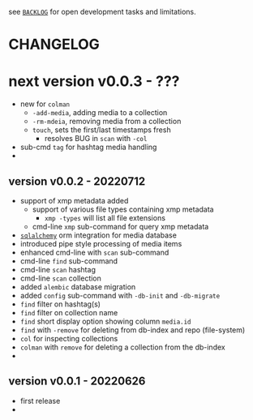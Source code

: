 
see [`BACKLOG`](https://github.com/kr-g/smog/blob/main/BACKLOG.md)
for open development tasks and limitations.


# CHANGELOG


# next version v0.0.3 - ???

- new for `colman`
  - `-add-media`, adding media to a collection
  - `-rm-mdeia`, removing media from a collection
  - `touch`, sets the first/last timestamps fresh 
    - resolves BUG in `scan` with `-col`
- sub-cmd `tag` for hashtag media handling
- 


## version v0.0.2 - 20220712

- support of xmp metadata added
  - support of various file types containing xmp metadata
    - `xmp -types` will list all file extensions
  - cmd-line `xmp` sub-command for query xmp metadata
- [`sqlalchemy`](https://www.sqlalchemy.org/) orm integration for media database
- introduced pipe style processing of media items
- enhanced cmd-line with `scan` sub-command
- cmd-line `find` sub-command 
- cmd-line `scan` hashtag 
- cmd-line `scan` collection 
- added `alembic` database migration
- added `config` sub-command with `-db-init` and `-db-migrate`
- `find` filter on hashtag(s)
- `find` filter on collection name
- `find` short display option showing column `media.id`
- `find` with `-remove` for deleting from db-index and repo (file-system)
- `col` for inspecting collections
- `colman` with `remove` for deleting a collection from the db-index
- 


## version v0.0.1 - 20220626

- first release
- 